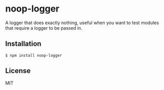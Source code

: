 # noop-logger

  A logger that does exactly nothing, useful when you want to test modules that require a logger to be passed in.

## Installation

    $ npm install noop-logger

## License

  MIT
